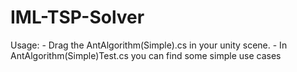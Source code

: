 # IML-TSP-Solver

Usage:
      - Drag the AntAlgorithm(Simple).cs in your unity scene. 
      - In AntAlgorithm(Simple)Test.cs you can find some simple use cases
